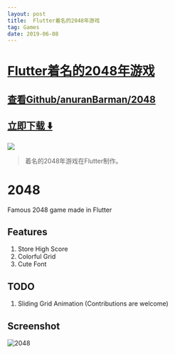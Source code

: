```yaml
---
layout: post
title:  Flutter着名的2048年游戏
tag: Games
date: 2019-06-08
---
```


# [Flutter着名的2048年游戏 ](http://github.com/anuranBarman/2048) 



## [查看Github/anuranBarman/2048](http://github.com/anuranBarman/2048)
## [立即下载 ️⬇️ ](https://codeload.github.com/anuranBarman/2048/zip/master) 


 
![](https://flutterawesome.com/content/images/2018/10/2048.jpg)
 
>
> 着名的2048年游戏在Flutter制作。
>

 
# 2048

Famous 2048 game made in Flutter

## Features

1. Store High Score
2. Colorful Grid
3. Cute Font

## TODO

1. Sliding Grid Animation (Contributions are welcome)

## Screenshot

![2048](https://github.com/anuranBarman/2048/blob/master/2048.png "2048 Game")
